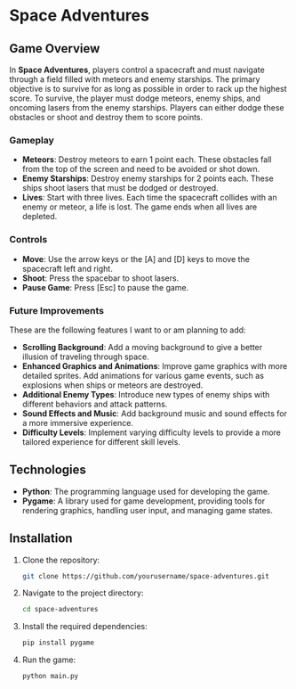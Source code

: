 # Space Adventures

## Game Overview

In **Space Adventures**, players control a spacecraft and must navigate through a field filled with meteors and enemy starships. The primary objective is to survive for as long as possible in order to rack up the highest score. To survive, the player must dodge meteors, enemy ships, and oncoming lasers from the enemy starships. Players can either dodge these obstacles or shoot and destroy them to score points.

### Gameplay

- **Meteors**: Destroy meteors to earn 1 point each. These obstacles fall from the top of the screen and need to be avoided or shot down.
- **Enemy Starships**: Destroy enemy starships for 2 points each. These ships shoot lasers that must be dodged or destroyed.
- **Lives**: Start with three lives. Each time the spacecraft collides with an enemy or meteor, a life is lost. The game ends when all lives are depleted.

### Controls

- **Move**: Use the arrow keys or the [A] and [D] keys to move the spacecraft left and right.
- **Shoot**: Press the spacebar to shoot lasers.
- **Pause Game**: Press [Esc] to pause the game.

### Future Improvements

These are the following features I want to or am planning to add:

- **Scrolling Background**: Add a moving background to give a better illusion of traveling through space.
- **Enhanced Graphics and Animations**: Improve game graphics with more detailed sprites. Add animations for various game events, such as explosions when ships or meteors are destroyed.
- **Additional Enemy Types**: Introduce new types of enemy ships with different behaviors and attack patterns.
- **Sound Effects and Music**: Add background music and sound effects for a more immersive experience.
- **Difficulty Levels**: Implement varying difficulty levels to provide a more tailored experience for different skill levels.

## Technologies

- **Python**: The programming language used for developing the game.
- **Pygame**: A library used for game development, providing tools for rendering graphics, handling user input, and managing game states.

## Installation

1. Clone the repository:
    ```bash
    git clone https://github.com/yourusername/space-adventures.git
    ```

2. Navigate to the project directory:
    ```bash
    cd space-adventures
    ```

3. Install the required dependencies:
    ```bash
    pip install pygame
    ```

4. Run the game:
    ```bash
    python main.py
    ```
